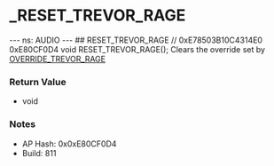 # _RESET_TREVOR_RAGE

--- ns: AUDIO --- ## RESET_TREVOR_RAGE  // 0xE78503B10C4314E0 0xE80CF0D4 void RESET_TREVOR_RAGE();  Clears the override set by [OVERRIDE_TREVOR_RAGE](#_0x13AD665062541A7E)

### Return Value
* void

### Notes
* AP Hash: 0x0xE80CF0D4
* Build: 811

